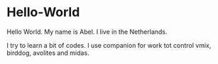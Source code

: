 # Hello-World
Hello World. My name is Abel. I live in the Netherlands. 

I try to learn a bit of codes. 
I use companion for work tot control vmix, birddog, avolites and midas.
